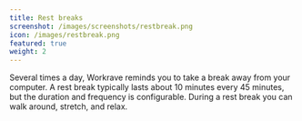 ```yaml
---
title: Rest breaks
screenshot: /images/screenshots/restbreak.png
icon: /images/restbreak.png
featured: true
weight: 2
---
```

Several times a day, Workrave reminds you to take a break away from your computer.
A rest break typically lasts about 10 minutes every 45 minutes, but the duration and frequency is configurable.
During a rest break you can walk around, stretch, and relax.
<!--more-->
